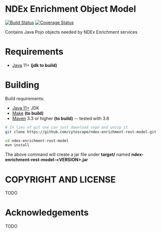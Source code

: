
[jetty]: http://eclipse.org/jetty/
[maven]: http://maven.apache.org/
[java]: https://www.oracle.com/java/index.html
[git]: https://git-scm.com/

[make]: https://www.gnu.org/software/make

NDEx Enrichment Object Model
============================

[![Build Status](https://travis-ci.org/ndexbio/ndex-enrichment-rest-model.svg?branch=master)](https://travis-ci.org/ndexbio/ndex-enrichment-rest-model)
[![Coverage Status](https://coveralls.io/repos/github/ndexbio/ndex-enrichment-rest-model/badge.svg?branch=master)](https://coveralls.io/github/ndexbio/ndex-enrichment-rest-model?branch=master)

Contains Java Pojo objects needed by NDEx Enrichment services



Requirements
============

* [Java][java] 11+ **(jdk to build)**



Building  
========

Build requirements:

* [Java 11+][java] JDK
* [Make][make] **(to build)**
* [Maven][maven] 3.3 or higher **(to build)** -- tested with 3.6


```Bash
# In lieu of git one can just download repo and unzip it
git clone https://github.com/cytoscape/ndex-enrichment-rest-model.git

cd ndex-enrichment-rest-model
mvn install

```

The above command will create a jar file under **target/** named 
**ndex-enrichment-rest-model-\<VERSION\>.jar** 




COPYRIGHT AND LICENSE
=====================

TODO

Acknowledgements
================

TODO
